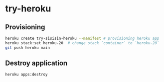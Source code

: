 # try-heroku

## Provisioning

```sh
heroku create try-sisisin-heroku --manifest # provisioning heroku app
heroku stack:set heroku-20  # change stack `container` to `heroku-20`
git push heroku main
```

## Destroy application

```sh
heroku apps:destroy
```
